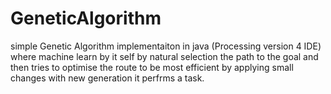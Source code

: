# GeneticAlgorithm
simple Genetic Algorithm implementaiton in java (Processing  version 4 IDE)
where machine learn by it self by natural selection the path to the goal 
and then tries to optimise the route to be most efficient by applying small changes with
new generation it perfrms a task.
